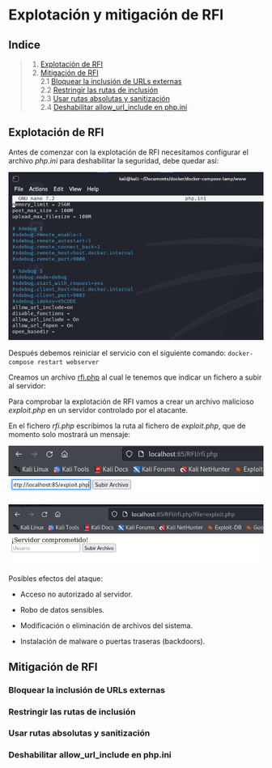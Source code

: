 # Explotación y mitigación de RFI


## Indice

> 1. [Explotación de RFI](#explotación-de-rfi)  
> 2. [Mitigación de RFI](#mitigación-de-rfi)  
>    2.1 [Bloquear la inclusión de URLs externas](#bloquear-la-inclusión-de-urls-externas)  
>    2.2 [Restringir las rutas de inclusión](#restringir-las-rutas-de-inclusión)  
>    2.3 [Usar rutas absolutas y sanitización](#usar-rutas-absolutas-y-sanitización)  
>    2.4 [Deshabilitar allow_url_include en php.ini](#deshabilitar-allow_url_include-en-phpini)  

## Explotación de RFI

Antes de comenzar con la explotación de RFI necesitamos configurar el archivo *php.ini* para deshabilitar la seguridad, debe quedar asi:

![php.ini](./Imagenes/1.png)

Después debemos reiniciar el servicio con el siguiente comando:
` docker-compose restart webserver `

Creamos un archivo [rfi.php](./Recursos/rfi.php) al cual le tenemos que indicar un fichero a subir al servidor:

Para comprobar la explotación de RFI vamos a crear un archivo malicioso *exploit.php* en un servidor controlado por el atacante.

En el fichero *rfi.php* escribimos la ruta al fichero de *exploit.php*, que de momento solo mostrará un mensaje:

![php.ini](./Imagenes/2.png)

![php.ini](./Imagenes/3.png)

Posibles efectos del ataque:

- Acceso no autorizado al servidor.

- Robo de datos sensibles.

- Modificación o eliminación de archivos del sistema.

- Instalación de malware o puertas traseras (backdoors).


## Mitigación de RFI


### Bloquear la inclusión de URLs externas



### Restringir las rutas de inclusión



### Usar rutas absolutas y sanitización



### Deshabilitar allow_url_include en php.ini

